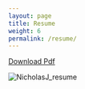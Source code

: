 ```yaml
---
layout: page
title: Resume
weight: 6
permalink: /resume/
---
```


[Download Pdf](https://github.com/Seerow0/testing/blob/main/pdf/NicholasJ.pdf)

<!-- ![Illustrationdark](https://github.com/Seerow0/testing/assets/92154813/f93cd205-99a8-472c-a801-1d8f8360a57a) -->

![NicholasJ_resume](https://github.com/Seerow0/testing/assets/92154813/d391ffb0-a9ec-4ae9-85a0-42591fdf30f4)

